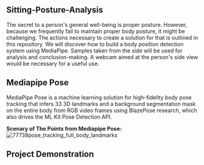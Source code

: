 ## Sitting-Posture-Analysis
The secret to a person's general well-being is proper posture. However, because we frequently fail to maintain proper body posture, it might be challenging. The actions necessary to create a solution for that is outlined in this repository. We will discover how to build a body position detection system using MediaPipe. Samples taken from the side will be used for analysis and conclusion-making. A webcam aimed at the person's side view would be necessary for a useful use. 

## Mediapipe Pose
MediaPipe Pose is a machine learning solution for high-fidelity body pose tracking that infers 33 3D landmarks and a background segmentation mask on the entire body from RGB video frames using BlazePose research, which also drives the ML Kit Pose Detection API.

**Scenary of The Points from Mediapipe Pose:**
![77738pose_tracking_full_body_landmarks](https://github.com/user-attachments/assets/26d2cb7b-eecb-4cd2-ab91-fe1da617a692)

## Project Demonstration


